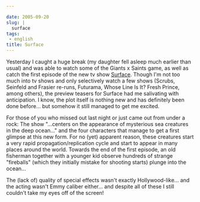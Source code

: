 ```yaml
---

date: 2005-09-20
slug: |
  surface
tags:
 - english
title: Surface
---
```


Yesterday I caught a huge break (my daughter fell asleep much earlier
than usual) and was able to watch some of the Giants x Saints game, as
well as catch the first episode of the new tv show
[Surface](http://www.tv.com/surface/show/32412/summary.html&full_summary=1).
Though I'm not too much into tv shows and only selectively watch a few
shows (Scrubs, Seinfeld and Frasier re-runs, Futurama, Whose Line Is It?
Fresh Prince, among others), the preview teasers for Surface had me
salivating with anticipation. I know, the plot itself is nothing new and
has definitely been done before... but somehow it still managed to get
me excited.

For those of you who missed out last night or just came out from under a
rock: The show "...centers on the appearance of mysterious sea creatures
in the deep ocean..." and the four characters that manage to get a first
glimpse at this new form. For no (yet) apparent reason, these creatures
start a very rapid propagation/replication cycle and start to appear in
many places around the world. Towards the end of the first episode, an
old fisherman together with a younger kid observe hundreds of strange
"fireballs" (which they initially mistake for shooting starts) plunge
into the ocean...

The (lack of) quality of special effects wasn't exactly
Hollywood-like... and the acting wasn't Emmy caliber either... and
despite all of these I still couldn't take my eyes off of the screen!
